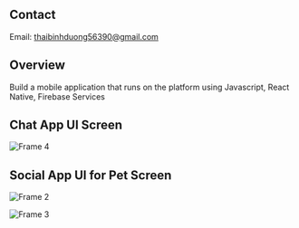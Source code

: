 ## Contact 
Email: thaibinhduong56390@gmail.com
## Overview
Build a mobile application that runs on the platform using Javascript, React Native, Firebase Services 
## Chat App UI Screen 

![Frame 4](https://github.com/user-attachments/assets/b7c9bf46-9920-4ff0-8b03-e5a2be4da610)


## Social App UI for Pet Screen 

![Frame 2](https://github.com/user-attachments/assets/2db0ff60-8e60-4d97-a31e-8385a4a6db1c)

![Frame 3](https://github.com/user-attachments/assets/af88b681-a0d4-4889-b367-133a19f32149)

